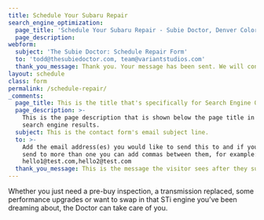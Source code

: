 ```yaml
---
title: Schedule Your Subaru Repair
search_engine_optimization:
  page_title: 'Schedule Your Subaru Repair - Subie Doctor, Denver Colorado'
  page_description:
webform:
  subject: 'The Subie Doctor: Schedule Repair Form'
  to: 'todd@thesubiedoctor.com, team@variantstudios.com'
  thank_you_message: Thank you. Your message has been sent. We will contact you shortly.
layout: schedule
class: form
permalink: /schedule-repair/
_comments:
  page_title: This is the title that's specifically for Search Engine Optimization.
  page_description: >-
    This is the page description that is shown below the page title in the
    search engine results.
  subject: This is the contact form's email subject line.
  to: >-
    Add the email address(es) you would like to send this to and if you want to
    send to more than one you can add commas between them, for example:
    hello1@test.com,hello2@test.com
  thank_you_message: This is the message the visitor sees after they submit a contact message.
---
```



Whether you just need a pre-buy inspection, a transmission replaced, some performance upgrades or want to swap in that STi engine you’ve been dreaming about, the Doctor can take care of you.